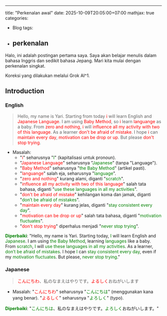 ---

title: "Perkenalan awal"
date: 2025-10-09T20:05:00+07:00
mathjax: true
categories:

- Blog
  tags:
- perkenalan
  ---

Halo, ini adalah postingan pertama saya. Saya akan belajar menulis dalam bahasa Inggris dan sedikit bahasa Jepang. Mari kita mulai dengan perkenalan singkat.

Koreksi yang dilakukan melalui Grok AI^1.

## Introduction

### English

> Hello, my name is Yari. Starting from today <span style="color:red">i</span> will learn English and <span style="color:red">Japanese Language</span>. I am using <span style="color:red">Baby Method</span>, so <span style="color:red">i</span> learn <span style="color:red">languange</span> as a baby. From <span style="color:red">zero and nothing</span>, <span style="color:red">i</span> will <span style="color:red">influence all my activity with two of this language</span>. As a learner <span style="color:red">don't be afraid of mistake</span>. I hope <span style="color:red">i</span> can <span style="color:red">maintain every day</span>, <span style="color:red">motivation can be drop or up</span>. But please <span style="color:red">don't stop trying</span>.

- Masalah:
  - "<span style="color:red">i</span>" seharusnya "<span style="color:green">I</span>" (kapitalisasi untuk pronoun).
  - "<span style="color:red">Japanese Language</span>" seharusnya "<span style="color:green">Japanese</span>" (tanpa "Language").
  - "<span style="color:red">Baby Method</span>" seharusnya "<span style="color:green">the Baby Method</span>" (artikel pasti).
  - "<span style="color:red">languange</span>" salah eja, seharusnya "<span style="color:green">language</span>".
  - "<span style="color:red">zero and nothing</span>" kurang alami, diganti "<span style="color:green">scratch</span>".
  - "<span style="color:red">influence all my activity with two of this language</span>" salah tata bahasa, diganti "<span style="color:green">use these languages in all my activities</span>".
  - "<span style="color:red">don't be afraid of mistake</span>" kehilangan koma dan jamak, diganti "<span style="color:green">don’t be afraid of mistakes</span>".
  - "<span style="color:red">maintain every day</span>" kurang jelas, diganti "<span style="color:green">stay consistent every day</span>".
  - "<span style="color:red">motivation can be drop or up</span>" salah tata bahasa, diganti "<span style="color:green">motivation fluctuates</span>".
  - "<span style="color:red">don't stop trying</span>" diperhalus menjadi "<span style="color:green">never stop trying</span>".

**<span style="color:green">Diperbaiki</span>**: "Hello, my name is Yari. Starting today, <span style="color:green">I</span> will learn English and <span style="color:green">Japanese</span>. I am using <span style="color:green">the Baby Method</span>, learning <span style="color:green">languages</span> like a baby. From <span style="color:green">scratch</span>, <span style="color:green">I</span> will <span style="color:green">use these languages in all my activities</span>. As a learner, <span style="color:green">don’t be afraid of mistakes</span>. I hope <span style="color:green">I</span> can <span style="color:green">stay consistent every day</span>, even if my <span style="color:green">motivation fluctuates</span>. But please, <span style="color:green">never stop trying</span>."

### Japanese

> <span style="color:red">こんにちわ</span>、私のなまえはやりです。<span style="color:red">よるしく</span>おねがいします

- Masalah: "<span style="color:red">こんにちわ</span>" seharusnya "<span style="color:green">こんにちは</span>" (menggunakan kana yang benar). "<span style="color:red">よるしく</span>" seharusnya "<span style="color:green">よろしく</span>" (typo).

**<span style="color:green">Diperbaiki</span>**: "<span style="color:green">こんにちは</span>、私のなまえはやりです。<span style="color:green">よろしく</span>おねがいします。"

[^1]: Koreksi teks ini dibantu oleh Grok, dibuat oleh xAI.
